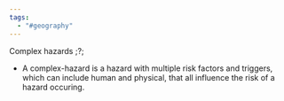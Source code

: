 ```yaml
---
tags:
  - "#geography"
---
```

Complex hazards
;?;
- A complex-hazard is a hazard with multiple risk factors and triggers, which can include human and physical, that all influence the risk of a hazard occuring.
<!--SR:!2024-04-18,1,230--> 